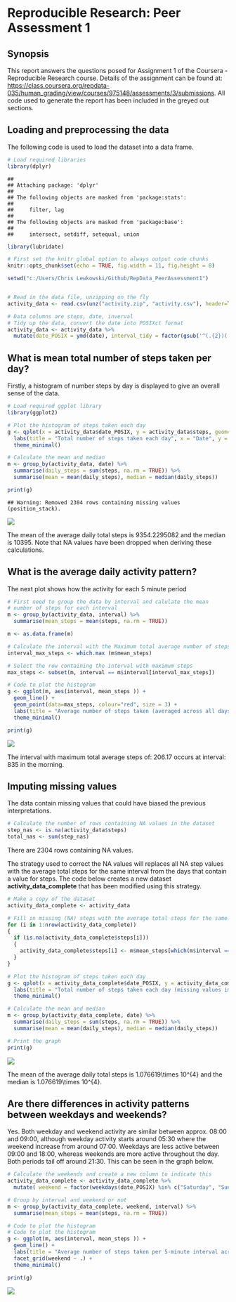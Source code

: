 # Reproducible Research: Peer Assessment 1
## Synopsis
This report answers the questions posed for Assignment 1 of the Coursera - Reproducible Research course. Details of the assignment can be found at: https://class.coursera.org/repdata-035/human_grading/view/courses/975148/assessments/3/submissions.
All code used to generate the report has been included in the greyed out sections.

## Loading and preprocessing the data
The following code is used to load the dataset into a data frame.

```r
# Load required libraries
library(dplyr)
```

```
## 
## Attaching package: 'dplyr'
## 
## The following objects are masked from 'package:stats':
## 
##     filter, lag
## 
## The following objects are masked from 'package:base':
## 
##     intersect, setdiff, setequal, union
```

```r
library(lubridate)

# First set the knitr global option to always output code chunks
knitr::opts_chunk$set(echo = TRUE, fig.width = 11, fig.height = 8)

setwd("c:/Users/Chris Lewkowski/Github/RepData_PeerAssessment1")


# Read in the data file, unzipping on the fly
activity_data <- read.csv(unz("activity.zip", "activity.csv"), header=TRUE)

# Data columns are steps, date, inverval
# Tidy up the data, convert the date into POSIXct format
activity_data <- activity_data %>%
  mutate(date_POSIX = ymd(date), interval_tidy = factor(gsub('^(.{2})(.*)$', '\\1:\\2', formatC(interval, width = 4, format = "d", flag = "0"))))
```


## What is mean total number of steps taken per day?
Firstly, a histogram of number steps by day is displayed to give an overall sense of the data.

```r
# Load required ggplot library
library(ggplot2)

# Plot the histogram of steps taken each day
g <- qplot(x = activity_data$date_POSIX, y = activity_data$steps, geom="histogram", stat="identity") +
  labs(title = "Total number of steps taken each day", x = "Date", y = "Steps") +
  theme_minimal()

# Calculate the mean and median
m <- group_by(activity_data, date) %>%
  summarise(daily_steps = sum(steps, na.rm = TRUE)) %>%
  summarise(mean = mean(daily_steps), median = median(daily_steps))

print(g)
```

```
## Warning: Removed 2304 rows containing missing values (position_stack).
```

![](PA1_template_files/figure-html/unnamed-chunk-2-1.png) 

The mean of the average daily total steps is 9354.2295082 and the median is 10395. Note that NA values have been dropped when deriving these calculations.

## What is the average daily activity pattern?
The next plot shows how the activity for each 5 minute period 

```r
# First need to group the data by interval and calulate the mean
# number of steps for each interval
m <- group_by(activity_data, interval) %>%
  summarise(mean_steps = mean(steps, na.rm = TRUE))

m <- as.data.frame(m)

# Calculate the interval with the Maximum total average number of steps
interval_max_steps <- which.max (m$mean_steps)

# Select the row containing the interval with maximum steps
max_steps <- subset(m, interval == m$interval[interval_max_steps])

# Code to plot the histogram
g <- ggplot(m, aes(interval, mean_steps )) +
  geom_line() +
  geom_point(data=max_steps, colour="red", size = 3) +
  labs(title = "Average number of steps taken (averaged across all days) vs 5-minute intervals", x = "Interval", y = "Steps") +
  theme_minimal()

print(g)
```

![](PA1_template_files/figure-html/unnamed-chunk-3-1.png) 

The interval with maximum total average steps of: 206.17 occurs at interval: 835 in the morning.

## Imputing missing values
The data contain missing values that could have biased the previous interpretations. 

```r
# Calculate the number of rows containing NA values in the dataset
step_nas <- is.na(activity_data$steps)
total_nas <- sum(step_nas)
```
There are 2304 rows containing NA values.

The strategy used to correct the NA values will replaces all NA step values with the average total steps for the same interval from the days that contain a value for steps. The code below creates a new dataset **activity_data_complete** that has been modified using this strategy.

```r
# Make a copy of the dataset
activity_data_complete <- activity_data

# Fill in missing (NA) steps with the average total steps for the same interval (calculated from the  previous step and in the m dataset)
for (i in 1:nrow(activity_data_complete))
{
  if (is.na(activity_data_complete$steps[i]))
  {
    activity_data_complete$steps[i] <- m$mean_steps[which(m$interval == activity_data_complete$interval[i])]
  }
}

# Plot the histogram of steps taken each day
g <- qplot(x = activity_data_complete$date_POSIX, y = activity_data_complete$steps, geom="histogram", stat="identity") +
  labs(title = "Total number of steps taken each day (missing values imputed)", x = "Date", y = "Steps") +
  theme_minimal()

# Calculate the mean and median
m <- group_by(activity_data_complete, date) %>%
  summarise(daily_steps = sum(steps, na.rm = TRUE)) %>%
  summarise(mean = mean(daily_steps), median = median(daily_steps))

# Print the graph
print(g)
```

![](PA1_template_files/figure-html/unnamed-chunk-5-1.png) 

The mean of the average daily total steps is 1.076619\times 10^{4} and the median is 1.076619\times 10^{4}.

## Are there differences in activity patterns between weekdays and weekends?
Yes. Both weekday and weekend activity are similar between approx. 08:00 and 09:00, although weekday activity starts around 05:30 where the weekend increase from around 07:00. Weekdays are less active between 09:00 and 18:00, whereas weekends are more active throughout the day. Both periods tail off around 21:30. This can be seen in the graph below.

```r
# Calculate the weekends and create a new column to indicate this 
activity_data_complete <- activity_data_complete %>%
  mutate( weekend = factor(weekdays(date_POSIX) %in% c("Saturday", "Sunday"), levels = c(TRUE, FALSE), labels = c("Weekend", "Weekday")))

# Group by interval and weekend or not
m <- group_by(activity_data_complete, weekend, interval) %>%
  summarise(mean_steps = mean(steps, na.rm = TRUE))

# Code to plot the histogram
# Code to plot the histogram
g <- ggplot(m, aes(interval, mean_steps )) +
  geom_line() +
  labs(title = "Average number of steps taken per 5-minute interval across weekdays and weekends (missing values imputed)", x = "Interval", y = "Steps", legend = "Period") +
  facet_grid(weekend ~ .) +
  theme_minimal()

print(g)
```

![](PA1_template_files/figure-html/unnamed-chunk-6-1.png) 
